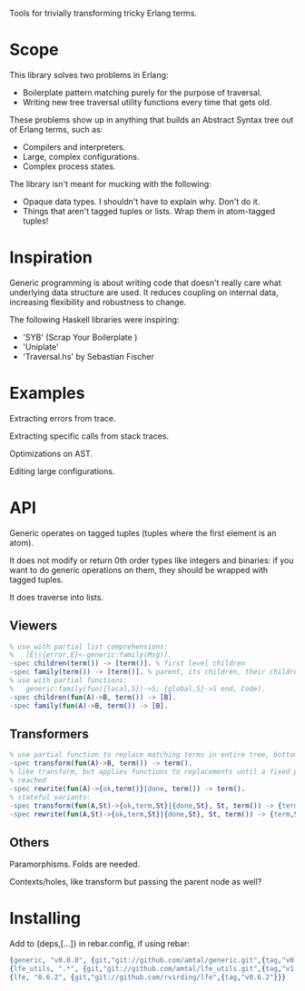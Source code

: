 Tools for trivially transforming tricky Erlang terms.

Scope
=====

This library solves two problems in Erlang:

* Boilerplate pattern matching purely for the purpose of traversal.
* Writing new tree traversal utility functions every time that gets old.

These problems show up in anything that builds an Abstract Syntax tree out of
Erlang terms, such as:

* Compilers and interpreters.
* Large, complex configurations.
* Complex process states.

The library isn't meant for mucking with the following:

* Opaque data types. I shouldn't have to explain why. Don't do it.
* Things that aren't tagged tuples or lists. Wrap them in atom-tagged tuples!

Inspiration
===========

Generic programming is about writing code that doesn't really care what
underlying data structure are used. It reduces coupling on internal data,
increasing flexibility and robustness to change.

The following Haskell libraries were inspiring:

* 'SYB' (Scrap Your Boilerplate )
* 'Uniplate'
* 'Traversal.hs' by Sebastian Fischer

Examples
========

Extracting errors from trace.

Extracting specific calls from stack traces.

Optimizations on AST.

Editing large configurations.


API
===

Generic operates on tagged tuples (tuples where the first element is an atom).

It does not modify or return 0th order types like integers and binaries: if you
want to do generic operations on them, they should be wrapped with tagged tuples.

It does traverse into lists.

Viewers
-------

```erlang
% use with partial list comprehensions: 
%   [E||{error,E}<-generic:family(Msg)].
-spec children(term()) -> [term()]. % first level children
-spec family(term()) -> [term()]. % parent, its children, their children, etc
% use with partial functions:
%   generic:family(fun({local,S})->S; {global,S}->S end, Code).
-spec children(fun(A)->B, term()) -> [B].
-spec family(fun(A)->B, term()) -> [B].
```

Transformers
------------

```erlang
% use partial function to replace matching terms in entire tree, bottom-up
-spec transform(fun(A)->B, term()) -> term().
% like transform, but applies functions to replacements until a fixed point is
% reached
-spec rewrite(fun(A)->{ok,term()}|done, term()) -> term().
% stateful variants:
-spec transform(fun(A,St)->{ok,term,St}|{done,St}, St, term()) -> {term,St}.
-spec rewrite(fun(A,St)->{ok,term,St}|{done,St}, St, term()) -> {term,St}.
```

Others
------

Paramorphisms. Folds are needed.

Contexts/holes, like transform but passing the parent node as well? 


Installing
==========

Add to {deps,[...]} in rebar.config, if using rebar:

```erlang
{generic, "v0.0.0", {git,"git://github.com/amtal/generic.git",{tag,"v0.0.0"}}},
{lfe_utils, ".*", {git,"git://github.com/amtal/lfe_utils.git",{tag,"v1.2.3"}}},
{lfe, "0.6.2", {git,"git://github.com/rvirding/lfe",{tag,"v0.6.2"}}}
```
